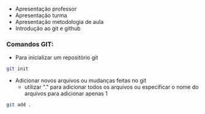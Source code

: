 * Apresentação professor
* Apresentação turma
* Apresentação metodologia de aula
* Introdução ao git e github

### Comandos GIT:
* Para inicializar um repositório git
```bash
git init
```
* Adicionar novos arquivos ou mudanças feitas no git
  * utilizar "." para adicionar todos os arquivos ou especificar o nome do arquivos para adicionar apenas 1
```bash
git add .
```